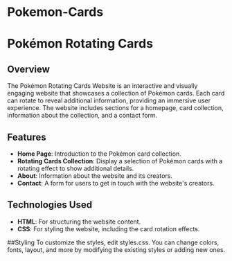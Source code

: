 # Pokemon-Cards
# Pokémon Rotating Cards 

## Overview

The Pokémon Rotating Cards Website is an interactive and visually engaging website that showcases a collection of Pokémon cards. Each card can rotate to reveal additional information, providing an immersive user experience. The website includes sections for a homepage, card collection, information about the collection, and a contact form.

## Features

- **Home Page**: Introduction to the Pokémon card collection.
- **Rotating Cards Collection**: Display a selection of Pokémon cards with a rotating effect to show additional details.
- **About**: Information about the website and its creators.
- **Contact**: A form for users to get in touch with the website's creators.

## Technologies Used

- **HTML**: For structuring the website content.
- **CSS**: For styling the website, including the card rotation effects.
  
##Styling
To customize the styles, edit styles.css. You can change colors, fonts, layout, and more by modifying the existing styles or adding new ones.
